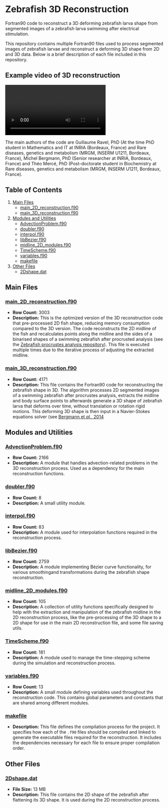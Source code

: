 
# Zebrafish 3D Reconstruction

Fortran90 code to reconstruct a 3D deforming zebrafish larva shape from segmented images of a zebrafish larva swimming after electrical stimulation.

This repository contains multiple Fortran90 files used to process segmented images of zebrafish larvae and reconstruct a deforming 3D shape from 2D and 3D data. Below is a brief description of each file included in this repository.

## Example video of 3D reconstruction
<video src='./Example.mp4' width=320 controls>
  Your browser does not support the video tag.
</video>

The main authors of the code are Guillaume Ravel, PhD (At the time PhD student in Mathematics and IT at INRIA (Bordeaux, France) and Rare diseases, genetics and metabolism (MRGM, INSERM U1211, Bordeaux, France), Michel Bergmann, PhD (Senior researcher at INRIA, Bordeaux, France) and Théo Mercé, PhD (Post-doctorate student in Biochemistry at Rare diseases, genetics and metabolism (MRGM, INSERM U1211, Bordeaux, France).

## Table of Contents
1. [Main Files](#main-files)
   - [main_2D_reconstruction.f90](#main_2d_reconstructionf90)
   - [main_3D_reconstruction.f90](#main_3d_reconstructionf90)
2. [Modules and Utilities](#modules-and-utilities)
   - [AdvectionProblem.f90](#advectionproblemf90)
   - [doubler.f90](#doublerf90)
   - [interpol.f90](#interpolf90)
   - [libBezier.f90](#libbezierf90)
   - [midline_2D_modules.f90](#midline_2d_modulesf90)
   - [TimeScheme.f90](#timeschemef90)
   - [variables.f90](#variablesf90)
   - [makefile](#makefile)
3. [Other Files](#other-files)
   - [2Dshape.dat](#2dshapedat)

## Main Files

### [main_2D_reconstruction.f90](./main_2D_reconstruction.f90)
- **Row Count:** 3003
- **Description:** 
  This is the optimized version of the 3D reconstruction code that pre-processed 2D fish shape, reducing memory consumption compared to the 3D version. The code reconstructs the 2D midline of the fish and recalculates points along the midline and the sides of a binarised shapes of a swimming zebrafish after procrusted analysis (see the [Zebrafish procrustes analysis repository](https://github.com/TheoMrc/zebrafish-procrustes-analysis)). This file is executed multiple times due to the iterative process of adjusting the extracted midline.

### [main_3D_reconstruction.f90](./main_3D_reconstruction.f90)
- **Row Count:** 4171
- **Description:** 
  This file contains the Fortran90 code for reconstructing the zebrafish shape in 3D. The algorithm processes 2D segmented images of a swimming zebrafish after procrustes analysis, extracts the midline and body surface points to afterwards generate a 3D shape of zebrafish larva that deforms over time, without translation or rotation rigid motions. This deforming 3D shape is then input in a Navier-Stokes equations solver (see [Bergmann et *al.*, 2014](10.4208/cicp.220313.111013a) 

## Modules and Utilities

### [AdvectionProblem.f90](./AdvectionProblem.f90)
- **Row Count:** 2166
- **Description:** A module that handles advection-related problems in the 3D reconstruction process. Used as a dependency for the main reconstruction functions.

### [doubler.f90](./doubler.f90)
- **Row Count:** 8
- **Description:** A small utility module.

### [interpol.f90](./interpol.f90)
- **Row Count:** 83
- **Description:** A module used for interpolation functions required in the reconstruction process.

### [libBezier.f90](./libBezier.f90)
- **Row Count:** 2759
- **Description:** A module implementing Bézier curve functionality, for various smoothingand  transformations during the zebrafish shape reconstruction.

### [midline_2D_modules.f90](./midline_2D_modules.f90)
- **Row Count:** 105
- **Description:** A collection of utility functions specifically designed to help with the extraction and manipulation of the zebrafish midline in the 2D reconstruction process, like the pre-processing of the 3D shape to a 2D shape for use in the main 2D reconstruction file, and some file saving utils.

### [TimeScheme.f90](./TimeScheme.f90)
- **Row Count:** 181
- **Description:** A module used to manage the time-stepping scheme during the simulation and reconstruction process.

### [variables.f90](./variables.f90)
- **Row Count:** 13
- **Description:** A small module defining variables used throughout the reconstruction code. This contains global parameters and constants that are shared among different modules.

### [makefile](./makefile)
- **Description:** This file defines the compilation process for the project. It specifies how each of the `.f90` files should be compiled and linked to generate the executable files required for the reconstruction. It includes the dependencies necessary for each file to ensure proper compilation order.

## Other Files

### [2Dshape.dat](./2Dshape.dat)
- **File Size:** 13 MB
- **Description:** This file contains the 2D shape of the zebrafish after flattening its 3D shape. It is used during the 2D reconstruction process.

